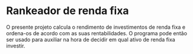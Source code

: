 # Rankeador de renda fixa

O presente projeto calcula o rendimento de investimentos de renda fixa e ordena-os de acordo com as suas rentabilidades. O programa pode então ser usado para auxiliar na hora de decidir em qual ativo de renda fixa investir.
